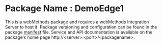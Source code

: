 # Package Name : DemoEdge1
This is a webMethods package and requires a webMethods Integration Server to host it. Package versioning and configuration can be found in the package [manifest](./DemoEdge1/manifest.v3) file. Service and API documentation is available on the package's home page http://&lt;server&gt;:&lt;port&gt;/&lt;packagename>.